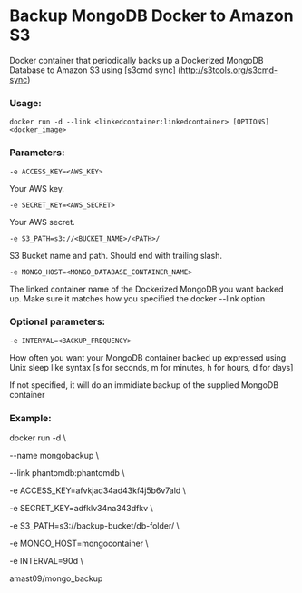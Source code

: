 Backup MongoDB Docker to Amazon S3
===================

Docker container that periodically backs up a Dockerized MongoDB Database to Amazon S3 using [s3cmd sync] (http://s3tools.org/s3cmd-sync)

### Usage:

	docker run -d --link <linkedcontainer:linkedcontainer> [OPTIONS] <docker_image>

### Parameters:

`-e ACCESS_KEY=<AWS_KEY>`
<p>Your AWS key.</p>

`-e SECRET_KEY=<AWS_SECRET>`
<p>Your AWS secret.</p>

`-e S3_PATH=s3://<BUCKET_NAME>/<PATH>/`
<p>S3 Bucket name and path. Should end with trailing slash.</p>

`-e MONGO_HOST=<MONGO_DATABASE_CONTAINER_NAME>`
<p>The linked container name of the Dockerized MongoDB you want backed up. Make sure it matches how you specified the docker --link option</p>

### Optional parameters:

`-e INTERVAL=<BACKUP_FREQUENCY>`
<p>How often you want your MongoDB container backed up expressed using Unix sleep like syntax [s for seconds, m for minutes, h for hours, d for days]</p>
<p>If not specified, it will do an immidiate backup of the supplied MongoDB container</p>

### Example:

docker run -d \

--name mongobackup \

--link phantomdb:phantomdb \

-e ACCESS_KEY=afvkjad34ad43kf4j5b6v7ald \

-e SECRET_KEY=adfklv34na343dfkv \

-e S3_PATH=s3://backup-bucket/db-folder/ \

-e MONGO_HOST=mongocontainer \

-e INTERVAL=90d \

amast09/mongo_backup
